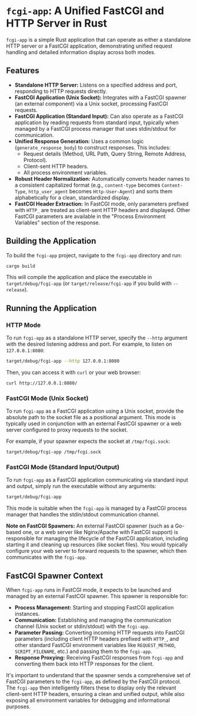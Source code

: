 # `fcgi-app`: A Unified FastCGI and HTTP Server in Rust

`fcgi-app` is a simple Rust application that can operate as either a standalone HTTP server or a FastCGI application, demonstrating unified request handling and detailed information display across both modes.

## Features

- **Standalone HTTP Server:** Listens on a specified address and port, responding to HTTP requests directly.
- **FastCGI Application (Unix Socket):** Integrates with a FastCGI spawner (an external component) via a Unix socket, processing FastCGI requests.
- **FastCGI Application (Standard Input):** Can also operate as a FastCGI application by reading requests from standard input, typically when managed by a FastCGI process manager that uses stdin/stdout for communication.
- **Unified Response Generation:** Uses a common logic (`generate_response_body`) to construct responses. This includes:
    - Request details (Method, URL Path, Query String, Remote Address, Protocol).
    - Client-sent HTTP headers.
    - All process environment variables.
- **Robust Header Normalization:** Automatically converts header names to a consistent capitalized format (e.g., `content-type` becomes `Content-Type`, `http_user_agent` becomes `Http-User-Agent`) and sorts them alphabetically for a clean, standardized display.
- **FastCGI Header Extraction:** In FastCGI mode, only parameters prefixed with `HTTP_` are treated as client-sent HTTP headers and displayed. Other FastCGI parameters are available in the "Process Environment Variables" section of the response.

## Building the Application

To build the `fcgi-app` project, navigate to the `fcgi-app` directory and run:

```bash
cargo build
```

This will compile the application and place the executable in `target/debug/fcgi-app` (or `target/release/fcgi-app` if you build with `--release`).

## Running the Application

### HTTP Mode

To run `fcgi-app` as a standalone HTTP server, specify the `--http` argument with the desired listening address and port. For example, to listen on `127.0.0.1:8080`:

```bash
target/debug/fcgi-app --http 127.0.0.1:8080
```

Then, you can access it with `curl` or your web browser:

```bash
curl http://127.0.0.1:8080/
```

### FastCGI Mode (Unix Socket)

To run `fcgi-app` as a FastCGI application using a Unix socket, provide the absolute path to the socket file as a positional argument. This mode is typically used in conjunction with an external FastCGI spawner or a web server configured to proxy requests to the socket.

For example, if your spawner expects the socket at `/tmp/fcgi.sock`:

```bash
target/debug/fcgi-app /tmp/fcgi.sock
```

### FastCGI Mode (Standard Input/Output)

To run `fcgi-app` as a FastCGI application communicating via standard input and output, simply run the executable without any arguments:

```bash
target/debug/fcgi-app
```

This mode is suitable when the `fcgi-app` is managed by a FastCGI process manager that handles the stdin/stdout communication channel.

**Note on FastCGI Spawners:** An external FastCGI spawner (such as a Go-based one, or a web server like Nginx/Apache with FastCGI support) is responsible for managing the lifecycle of the FastCGI application, including starting it and cleaning up resources (like socket files). You would typically configure your web server to forward requests to the spawner, which then communicates with the `fcgi-app`.

## FastCGI Spawner Context

When `fcgi-app` runs in FastCGI mode, it expects to be launched and managed by an external FastCGI spawner. This spawner is responsible for:
- **Process Management:** Starting and stopping FastCGI application instances.
- **Communication:** Establishing and managing the communication channel (Unix socket or stdin/stdout) with the `fcgi-app`.
- **Parameter Passing:** Converting incoming HTTP requests into FastCGI parameters (including client HTTP headers prefixed with `HTTP_`, and other standard FastCGI environment variables like `REQUEST_METHOD`, `SCRIPT_FILENAME`, etc.) and passing them to the `fcgi-app`.
- **Response Proxying:** Receiving FastCGI responses from `fcgi-app` and converting them back into HTTP responses for the client.

It's important to understand that the spawner sends a comprehensive set of FastCGI parameters to the `fcgi-app`, as defined by the FastCGI protocol. The `fcgi-app` then intelligently filters these to display only the relevant client-sent HTTP headers, ensuring a clean and unified output, while also exposing all environment variables for debugging and informational purposes.